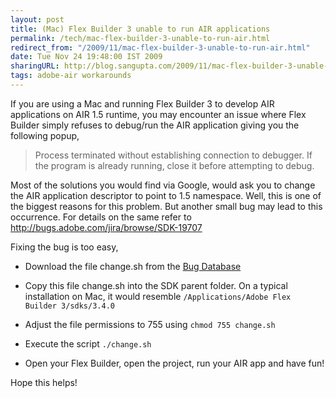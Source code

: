 ```yaml
---
layout: post
title: (Mac) Flex Builder 3 unable to run AIR applications
permalink: /tech/mac-flex-builder-3-unable-to-run-air.html
redirect_from: "/2009/11/mac-flex-builder-3-unable-to-run-air.html"
date: Tue Nov 24 19:48:00 IST 2009
sharingURL: http://blog.sangupta.com/2009/11/mac-flex-builder-3-unable-to-run-air.html
tags: adobe-air workarounds
---
```


If you are using a Mac and running Flex Builder 3 to develop AIR applications 
on AIR 1.5 runtime, you may encounter an issue where Flex Builder simply refuses 
to debug/run the AIR application giving you the following popup,

> Process terminated without establishing connection to debugger. If the program 
> is already running, close it before attempting to debug.


Most of the solutions you would find via Google, would ask you to change the AIR 
application descriptor to point to 1.5 namespace. Well, this is one of the biggest 
reasons for this problem. But another small bug may lead to this occurrence. For 
details on the same refer to 
<a href="http://bugs.adobe.com/jira/browse/SDK-19707">http://bugs.adobe.com/jira/browse/SDK-19707</a>

Fixing the bug is too easy,

* Download the file change.sh from the <a href="http://bugs.adobe.com/jira/browse/SDK-19707">Bug Database</a>

* Copy this file change.sh into the SDK parent folder. On a typical installation 
on Mac, it would resemble `/Applications/Adobe Flex Builder 3/sdks/3.4.0`

* Adjust the file permissions to 755 using `chmod 755 change.sh`

* Execute the script `./change.sh`

* Open your Flex Builder, open the project, run your AIR app and have fun!


Hope this helps!
